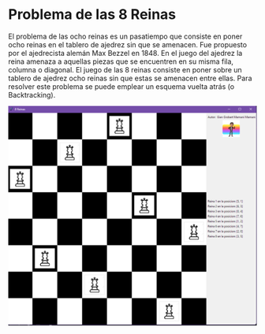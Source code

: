 # Problema de las 8 Reinas
El problema de las ocho reinas es un pasatiempo que consiste en poner ocho reinas en el tablero de ajedrez sin que se amenacen. Fue propuesto por el ajedrecista alemán Max Bezzel en 1848.​ En el juego del ajedrez la reina amenaza a aquellas piezas que se encuentren en su misma fila, columna o diagonal. El juego de las 8 reinas consiste en poner sobre un tablero de ajedrez ocho reinas sin que estas se amenacen entre ellas. Para resolver este problema se puede emplear un esquema vuelta atrás (o Backtracking).

![Resultado](result.png)